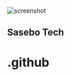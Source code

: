 ![screenshot](https://res.cloudinary.com/shinkirin/image/upload/v1667264719/sasebo-tech/sasebotech-logo.png)

## Sasebo Tech

# .github
